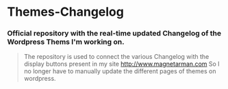 # Themes-Changelog
### Official repository with the real-time updated Changelog of the Wordpress Thems  I'm working on.

> The repository is used to connect the various Changelog with the display buttons present in my site http://www.magnetarman.com  So I no longer have to manually update the different pages of themes on wordpress.